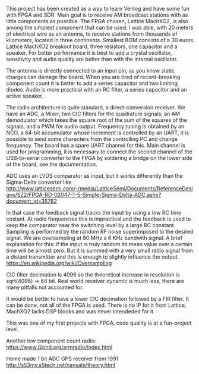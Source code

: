 This project has been created as a way to learn Verilog and have some fun with FPGA and SDR.
Main goal is to receive AM broadcast stations with as little components as possible. The FPGA chosen, Lattice MachXO2, is also
among the simplest component that can be used.
I was able, with 20 meters of electrical wire as an antenna, to receive stations from thousands of kilometers, located in three continents.
Smallest BOM consists of a 30 euros Lattice MachXO2 breakout board, three resistors, one capacitor and a speaker.
For better performance it is best to add a crystal oscillator, sensitivity and audio quality are better than with the internal oscillator.

The antenna is directly connected to an input pin, as you know static charges can damage the board. When you are tired
of record-breaking component count it is better to add a series capacitor and two limiting diodes.
Audio is more practical with an RC filter, a series capacitor and an active speaker.

The radio architecture is quite standard, a direct-conversion receiver. We have an ADC, a Mixer, two CIC filters for the quadrature 
signals, an AM demodulator which takes the square root of the sum of the squares of the signals, and a PWM for audio output.
Frequency tuning is obtained by an NCO, a 64-bit accumulator whose increment is controlled by an UART, it is possible to send some 
characters from the controlling PC and change frequency. The board has a spare UART channel for this. Main channel is used for
programming, it is necessary to connect the second channel of the USB-to-serial converter to the FPGA by soldering a bridge on
the lower side of the board, see the documentation.

ADC uses an LVDS comparator as input, but it works differently than the Sigma-Delta converter like
http://www.latticesemi.com/-/media/LatticeSemi/Documents/ReferenceDesigns/SZ2/FPGA-RD-02047-1-5-Simple-Sigma-Delta-ADC.ashx?document_id=35762

In that case the feedback signal tracks the input by using a low RC time costant.
At radio frequencies this is impractical and the feedback is used to keep the comparator near the switching level by a large RC
constant. Sampling is performed by the random RF noise superimposed to the desired signal.
We are oversampling at 80 MHz a 6 KHz bandwith signal.
A brief explanation for this: if the input is truly random its mean value over a certain time will be almost zero. But
it is summed with a very small radio signal from a distant transmitter and this is enough to slightly influence the output.
https://en.wikipedia.org/wiki/Oversampling

CIC filter decimation is 4096 so the theoretical increase in resolution is sqrt(4096) -> 64 bit.
Real world receiver dynamic is much less, there are many pitfalls not accounted for.

It would be better to have a lower CIC decimation followed by a FIR filter. It can be done, not all of the FPGA is used.
There is no IP for it from Lattice, MachXO2 lacks DSP blocks and was never intendeded for it.

This was one of my first projects with FPGA, code quality is at a fun-project level.

Another low component count radio:
https://www.i2phd.org/armradio/index.html

Home made 1 bit ADC GPS receiver from 1991
http://s53mv.s5tech.net/navsats/theory.html
